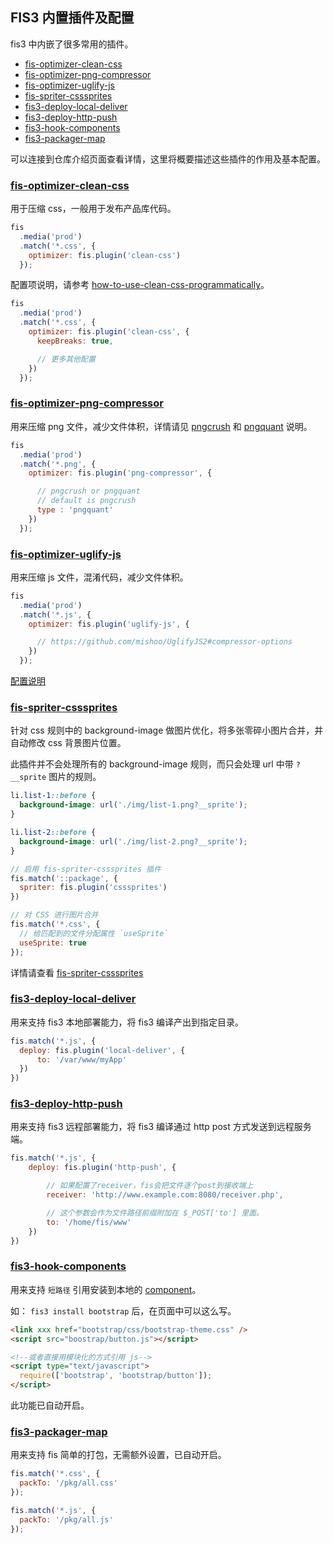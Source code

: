 ## FIS3 内置插件及配置

fis3 中内嵌了很多常用的插件。

- [fis-optimizer-clean-css](https://github.com/fex-team/fis-optimizer-clean-css)
- [fis-optimizer-png-compressor](https://github.com/fex-team/fis-optimizer-png-compressor)
- [fis-optimizer-uglify-js](https://github.com/fex-team/fis-optimizer-uglify-js)
- [fis-spriter-csssprites](https://github.com/fex-team/fis-spriter-csssprites)
- [fis3-deploy-local-deliver](https://github.com/fex-team/fis3-deploy-local-deliver)
- [fis3-deploy-http-push](https://github.com/fex-team/fis3-deploy-http-push)
- [fis3-hook-components](https://github.com/fex-team/fis3-hook-components)
- [fis3-packager-map](https://github.com/fex-team/fis3-packager-map)

可以连接到仓库介绍页面查看详情，这里将概要描述这些插件的作用及基本配置。

### [fis-optimizer-clean-css](https://github.com/fex-team/fis-optimizer-clean-css)

用于压缩 css，一般用于发布产品库代码。

```js
fis
  .media('prod')
  .match('*.css', {
    optimizer: fis.plugin('clean-css')
  });
```

配置项说明，请参考 [how-to-use-clean-css-programmatically](https://github.com/jakubpawlowicz/clean-css#how-to-use-clean-css-programmatically)。

```js
fis
  .media('prod')
  .match('*.css', {
    optimizer: fis.plugin('clean-css', {
      keepBreaks: true,

      // 更多其他配置
    })
  });
```

### [fis-optimizer-png-compressor](https://github.com/fex-team/fis-optimizer-png-compressor)

用来压缩 png 文件，减少文件体积，详情请见 [pngcrush](http://pmt.sourceforge.net/pngcrush/) 和 [pngquant](https://pngquant.org/) 说明。

```js
fis
  .media('prod')
  .match('*.png', {
    optimizer: fis.plugin('png-compressor', {

      // pngcrush or pngquant
      // default is pngcrush
      type : 'pngquant'
    })
  });
```

### [fis-optimizer-uglify-js](https://github.com/fex-team/fis-optimizer-uglify-js)

用来压缩 js 文件，混淆代码，减少文件体积。

```js
fis
  .media('prod')
  .match('*.js', {
    optimizer: fis.plugin('uglify-js', {

      // https://github.com/mishoo/UglifyJS2#compressor-options
    })
  });
```

[配置说明](https://github.com/mishoo/UglifyJS2#compressor-options)

### [fis-spriter-csssprites](https://github.com/fex-team/fis-spriter-csssprites)

针对 css 规则中的 background-image 做图片优化，将多张零碎小图片合并，并自动修改 css 背景图片位置。

此插件并不会处理所有的 background-image 规则，而只会处理 url 中带 `?__sprite` 图片的规则。

```css
li.list-1::before {
  background-image: url('./img/list-1.png?__sprite');
}

li.list-2::before {
  background-image: url('./img/list-2.png?__sprite');
}
```

```js
// 启用 fis-spriter-csssprites 插件
fis.match('::package', {
  spriter: fis.plugin('csssprites')
})

// 对 CSS 进行图片合并
fis.match('*.css', {
  // 给匹配到的文件分配属性 `useSprite`
  useSprite: true
});
```

详情请查看 [fis-spriter-csssprites](https://github.com/fex-team/fis-spriter-csssprites)

### [fis3-deploy-local-deliver](https://github.com/fex-team/fis3-deploy-local-deliver)

用来支持 fis3 本地部署能力，将 fis3 编译产出到指定目录。

```js
fis.match('*.js', {
  deploy: fis.plugin('local-deliver', {
      to: '/var/www/myApp'
  })
})
```

### [fis3-deploy-http-push](https://github.com/fex-team/fis3-deploy-http-push)

用来支持 fis3 远程部署能力，将 fis3 编译通过 http post 方式发送到远程服务端。

```js
fis.match('*.js', {
    deploy: fis.plugin('http-push', {

        // 如果配置了receiver，fis会把文件逐个post到接收端上
        receiver: 'http://www.example.com:8080/receiver.php',

        // 这个参数会作为文件路径前缀附加在 $_POST['to'] 里面。
        to: '/home/fis/www'
    })
})
```

### [fis3-hook-components](https://github.com/fex-team/fis3-hook-components)

用来支持 `短路径` 引用安装到本地的 [component](https://github.com/fis-components)。

如： `fis3 install bootstrap` 后，在页面中可以这么写。


```html
<link xxx href="bootstrap/css/bootstrap-theme.css" />
<script src="boostrap/button.js"></script>

<!--或者直接用模块化的方式引用 js-->
<script type="text/javascript">
  require(['bootstrap', 'bootstrap/button']);
</script>
```

此功能已自动开启。

### [fis3-packager-map](https://github.com/fex-team/fis3-packager-map)

用来支持 fis 简单的打包，无需额外设置，已自动开启。

```js
fis.match('*.css', {
  packTo: '/pkg/all.css'
});

fis.match('*.js', {
  packTo: '/pkg/all.js'
});
```
